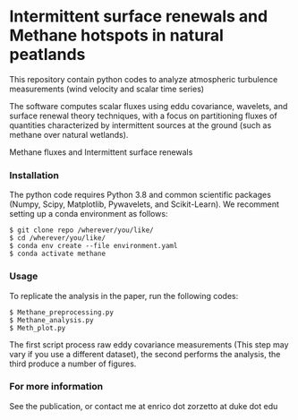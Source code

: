 # Intermittent surface renewals and Methane hotspots in natural peatlands 

This repository contain python codes to analyze atmospheric turbulence measurements (wind velocity and scalar time series)

The software computes scalar fluxes using eddu covariance, wavelets, and surface renewal theory techniques, with a focus on partitioning fluxes of quantities characterized by intermittent sources at the ground (such as methane over natural wetlands). 

Methane fluxes and Intermittent surface renewals

### Installation

The python code requires Python 3.8 and common scientific packages (Numpy, Scipy, Matplotlib, Pywavelets, and Scikit-Learn). We recomment setting up a conda environment as follows:

```
$ git clone repo /wherever/you/like/
$ cd /wherever/you/like/
$ conda env create --file environment.yaml 
$ conda activate methane
```

### Usage

To replicate the analysis in the paper, run the following codes:

```
$ Methane_preprocessing.py 
$ Methane_analysis.py
$ Meth_plot.py
```


The first script process raw eddy covariance measurements (This step may vary if you use a different dataset), the second performs the analysis, the third produce a number of figures.

### For more information

See the publication, or contact me at enrico dot zorzetto at duke dot edu

